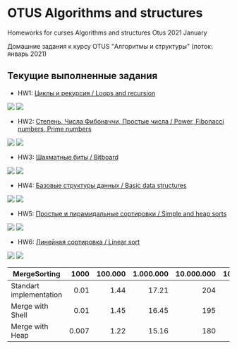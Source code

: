# OTUS Algorithms and structures
Homeworks for curses Algorithms and structures Otus 2021 January

Домашние задания к курсу OTUS "Алгоритмы и структуры" (поток: январь 2021)

## Текущие выполненные задания

- HW1: [Циклы и рекурсия / Loops and recursion](https://github.com/c-villain/OTUS_algo/tree/main/HW1) 

<p align="left">
    <img src="https://img.shields.io/badge/language-C%23-blue" /> 
    <img src="https://img.shields.io/badge/IDE-Visual%20Studio-blue" /> 
</p>

- HW2: [Степень, Числа Фибоначчи, Простые числа / Power, Fibonacci numbers, Prime numbers](https://github.com/c-villain/OTUS_algo/tree/main/HW2) 

<p align="left">
    <img src="https://img.shields.io/badge/language-Swift%205.0-blue" /> 
    <img src="https://img.shields.io/badge/IDE-Xcode-blue" /> 
</p>

- HW3: [Шахматные биты / Bitboard](https://github.com/c-villain/OTUS_algo/tree/main/HW3) 

<p align="left">
    <img src="https://img.shields.io/badge/language-Swift%205.0-blue" /> 
    <img src="https://img.shields.io/badge/IDE-Xcode-blue" /> 
</p>

- HW4: [Базовые структуры данных / Basic data structures](https://github.com/c-villain/OTUS_algo/tree/main/HW4) 

<p align="left">
    <img src="https://img.shields.io/badge/language-Swift%205.0-blue" /> 
    <img src="https://img.shields.io/badge/IDE-Xcode-blue" /> 
</p>

- HW5: [Простые и пирамидальные сортировки / Simple and heap sorts](https://github.com/c-villain/OTUS_algo/tree/main/HW5) 
<p align="left">
    <img src="https://img.shields.io/badge/language-Swift%205.0-blue" /> 
    <img src="https://img.shields.io/badge/IDE-Xcode-blue" /> 
</p>

- HW6: [Линейная сортировка / Linear sort](https://github.com/c-villain/OTUS_algo/tree/main/HW6) 
<p align="left">
    <img src="https://img.shields.io/badge/language-Swift%205.0-blue" /> 
    <img src="https://img.shields.io/badge/IDE-Xcode-blue" /> 
</p>

 MergeSorting               |1000 |100.000|1.000.000|10.000.000|100.000.000
  ---|---:|---:|---:|---:|---:
 Standart implementation    |0.01 | 1.44  |17.21    |204       | x 
 Merge with Shell           |0.01 | 1.45  |16.45    |195       | x
 Merge with Heap            |0.007| 1.22  |15.16    |180       | x

